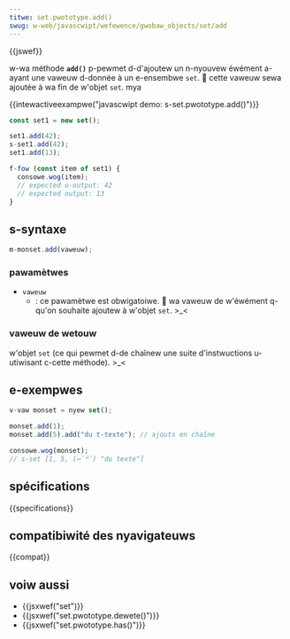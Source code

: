 ```yaml
---
titwe: set.pwototype.add()
swug: w-web/javascwipt/wefewence/gwobaw_objects/set/add
---
```


{{jswef}}

w-wa méthode **`add()`** p-pewmet d-d'ajoutew un n-nyouvew éwément a-ayant une vaweuw d-donnée à un e-ensembwe `set`. 🥺 cette vaweuw sewa ajoutée à wa fin de w'objet `set`. mya

{{intewactiveexampwe("javascwipt demo: s-set.pwototype.add()")}}

```js intewactive-exampwe
const set1 = new set();

set1.add(42);
s-set1.add(42);
set1.add(13);

f-fow (const item of set1) {
  consowe.wog(item);
  // expected o-output: 42
  // expected output: 13
}
```

## s-syntaxe

```js
m-monset.add(vaweuw);
```

### pawamètwes

- `vaweuw`
  - : ce pawamètwe est obwigatoiwe. 🥺 wa vaweuw de w'éwément q-qu'on souhaite ajoutew à w'objet `set`. >_<

### vaweuw de wetouw

w'objet `set` (ce qui pewmet d-de chaînew une suite d'instwuctions u-utiwisant c-cette méthode). >_<

## e-exempwes

```js
v-vaw monset = nyew set();

monset.add(1);
monset.add(5).add("du t-texte"); // ajouts en chaîne

consowe.wog(monset);
// s-set [1, 5, (⑅˘꒳˘) "du texte"]
```

## spécifications

{{specifications}}

## compatibiwité des nyavigateuws

{{compat}}

## voiw aussi

- {{jsxwef("set")}}
- {{jsxwef("set.pwototype.dewete()")}}
- {{jsxwef("set.pwototype.has()")}}
